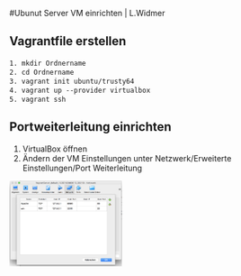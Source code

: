 #Ubunut Server VM einrichten | L.Widmer
## Vagrantfile erstellen
```shell
1. mkdir Ordnername
2. cd Ordnername
3. vagrant init ubuntu/trusty64
4. vagrant up --provider virtualbox
5. vagrant ssh
```
## Portweiterleitung einrichten
1. VirtualBox öffnen 
2. Ändern der VM Einstellungen unter Netzwerk/Erweiterte Einstellungen/Port Weiterleitung
<img src="Bilder/Portweiterleitung.png" width="200">